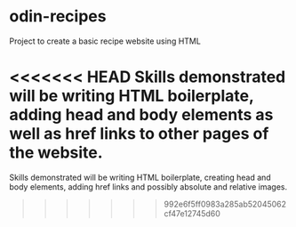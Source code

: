 # odin-recipes
Project to create a basic recipe website using HTML

<<<<<<< HEAD
Skills demonstrated will be writing HTML boilerplate, adding head and body elements as well as href links to other pages of the website.
=======
Skills demonstrated will be writing HTML boilerplate, creating head and body elements, adding href links and possibly absolute and relative images.
>>>>>>> 992e6f5ff0983a285ab52045062cf47e12745d60
